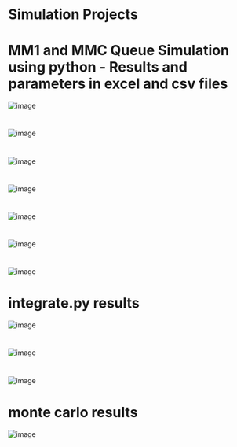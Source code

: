 # Simulation Projects
# MM1 and MMC Queue Simulation using python - Results and parameters in excel and csv files

![image](https://user-images.githubusercontent.com/57709260/149952164-7d0706fc-e29f-475f-930a-dba454fc853f.png)
#
![image](https://user-images.githubusercontent.com/57709260/149952536-245ef831-683a-4d51-80d1-d85f9d59b4ec.png)
#
![image](https://user-images.githubusercontent.com/57709260/149952864-3c57a4ec-59ac-4478-9979-f5c621e0782f.png)
#
![image](https://user-images.githubusercontent.com/57709260/149952893-f30d3cf8-48c5-4977-a3c5-e92f3d326dd1.png)
#
![image](https://user-images.githubusercontent.com/57709260/149952982-534f7b88-5218-4484-92b9-af58e6b1e498.png)
#
![image](https://user-images.githubusercontent.com/57709260/149953127-a4c150e1-f031-4803-b514-c89dc7a92cbb.png)
#
![image](https://user-images.githubusercontent.com/57709260/149953257-d1dbc3f8-3451-4b98-b740-1b27de1ca5ee.png)
# integrate.py results
![image](https://user-images.githubusercontent.com/57709260/149953842-a10aced7-78b1-44e8-9ec6-20c841e1bf54.png)
#
![image](https://user-images.githubusercontent.com/57709260/149953900-4013e8d3-1241-4da2-850f-320593ffd01b.png)
#
![image](https://user-images.githubusercontent.com/57709260/149953965-9251c793-71c9-4608-a6e6-374162196ca8.png)
# monte carlo results
![image](https://user-images.githubusercontent.com/57709260/149954138-c6eb454b-c40a-4849-b2a3-ce4f56e52f1b.png)
